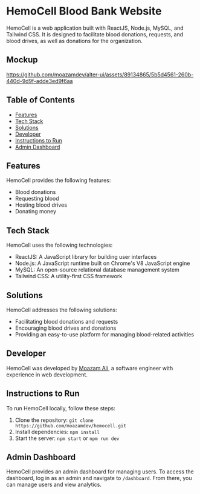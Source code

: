 # HemoCell Blood Bank Website

HemoCell is a web application built with ReactJS, Node.js, MySQL, and Tailwind CSS. It is designed to facilitate blood donations, requests, and blood drives, as well as donations for the organization.

## Mockup

https://github.com/moazamdev/alter-ui/assets/89134865/5b5d4561-260b-440d-9d9f-adde3ed9f6aa

## Table of Contents

- [Features](#features)
- [Tech Stack](#tech-stack)
- [Solutions](#solutions)
- [Developer](#developer)
- [Instructions to Run](#instructions-to-run)
- [Admin Dashboard](#admin-dashboard)

## Features

HemoCell provides the following features:

- Blood donations
- Requesting blood
- Hosting blood drives
- Donating money

## Tech Stack

HemoCell uses the following technologies:

- ReactJS: A JavaScript library for building user interfaces
- Node.js: A JavaScript runtime built on Chrome's V8 JavaScript engine
- MySQL: An open-source relational database management system
- Tailwind CSS: A utility-first CSS framework

## Solutions

HemoCell addresses the following solutions:

- Facilitating blood donations and requests
- Encouraging blood drives and donations
- Providing an easy-to-use platform for managing blood-related activities

## Developer

HemoCell was developed by [Moazam Ali](https://www.linkedin.com/in/moazamdev/), a software engineer with experience in web development.

## Instructions to Run

To run HemoCell locally, follow these steps:

1. Clone the repository: `git clone https://github.com/moazamdev/hemocell.git`
2. Install dependencies: `npm install`
3. Start the server: `npm start` or `npm run dev`

## Admin Dashboard

HemoCell provides an admin dashboard for managing users. To access the dashboard, log in as an admin and navigate to `/dashboard`. From there, you can manage users and view analytics.
